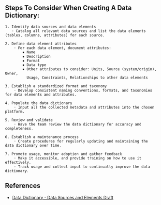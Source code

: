 ## Steps To Consider When Creating A Data Dictionary:

    1. Identify data sources and data elements
       ◦ Catalog all relevant data sources and list the data elements (tables, columns, attributes) for each source. 

    2. Define data element attributes
        ◦ For each data element, document attributes:
            ▪ Name
            ▪ Description
            ▪ Format
            ▪ Data type
            ▪ Other attributes to consider: Units, Source (system/origin), Owner, 
              Usage, Constraints, Relationships to other data elements 

    3. Establish a standardized format and taxonomy
        ◦ Develop consistent naming conventions, formats, and taxonomies for data elements and attributes.

    4. Populate the data dictionary
        ◦ Input all the collected metadata and attributes into the chosen platform.

    5. Review and validate
        ◦ Have the team review the data dictionary for accuracy and completeness.

    6. Establish a maintenance process
        ◦ Create procedures for regularly updating and maintaining the data dictionary over time.

    7. Promote usage, monitor adoption and gather feedback
        ◦ Make it accessible, and provide training on how to use it effectively.
        ◦ Track usage and collect input to continually improve the data dictionary.

## References
- [Data Dictionary - Data Sources and Elements Draft](/docs/Data%20Dictionary%20Data%20Sources%20and%20Elements.md)